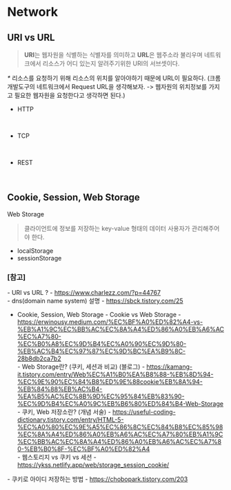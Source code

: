 # Network

## URI vs URL
> **URI**는 웹자원을 식별하는 식별자를 의미하고 **URL**은 웹주소라 불리우며 네트워크에서 리소스가 어디 있는지 알려주기위한 URI의 서브셋이다.

_*_ 리소스를 요청하기 위해 리소스의 위치를 알아야하기 때문에 URL이 필요하다. 
(크롬 개발도구의 네트워크에서 Request URL을 생각해보자. -> 웹자원의 위치정보를 가지고 필요한 웹자원을 요청한다고 생각하면 된다.)

* HTTP
<br>

* TCP
<br>

* REST
<br>

## Cookie, Session, Web Storage

Web Storage
> 클라이언트에 정보를 저장하는 key-value 형태의 데이터
> 사용자가 관리해주어야 한다.

* localStorage
* sessionStorage


### [참고] <br>
  *-* URI vs URL ? - https://www.charlezz.com/?p=44767 <br>
  *-* dns(domain name system) 설명 - https://sbck.tistory.com/25 <br>

  * Cookie, Session, Web Storage
  *-* Cookie vs Web Storage - https://erwinousy.medium.com/%EC%BF%A0%ED%82%A4-vs-%EB%A1%9C%EC%BB%AC%EC%8A%A4%ED%86%A0%EB%A6%AC%EC%A7%80-%EC%B0%A8%EC%9D%B4%EC%A0%90%EC%9D%80-%EB%AC%B4%EC%97%87%EC%9D%BC%EA%B9%8C-28b8db2ca7b2 <br>
  *-* Web Storage란? (쿠키, 세션과 비교) (블로그) - https://kamang-it.tistory.com/entry/Web%EC%A1%B0%EA%B8%88-%EB%8D%94-%EC%9E%90%EC%84%B8%ED%9E%88cookie%EB%8A%94-%EB%84%88%EB%AC%B4-%EA%B5%AC%EC%8B%9D%EC%95%84%EB%83%90-%EC%9D%B4%EC%A0%9C%EB%B6%80%ED%84%B4-Web-Storage <br>
  *-* 쿠키, Web 저장소란? (개념 서술) - https://useful-coding-dictionary.tistory.com/entry/HTML-5-%EC%A0%80%EC%9E%A5%EC%86%8C%EC%84%B8%EC%85%98%EC%8A%A4%ED%86%A0%EB%A6%AC%EC%A7%80%EB%A1%9C%EC%BB%AC%EC%8A%A4%ED%86%A0%EB%A6%AC%EC%A7%80-%EB%B0%8F-%EC%BF%A0%ED%82%A4 <br>
  *-* 웹스토리지 vs 쿠키 vs 세션 - https://ykss.netlify.app/web/storage_session_cookie/ <br>


  *-* 쿠키로 아이디 저장하는 방법 - https://chobopark.tistory.com/203 <br>
